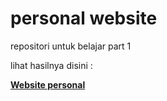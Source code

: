 # personal website
repositori untuk belajar part 1

lihat hasilnya disini :

**[Website personal](https://belajar-1a.vercel.app/)**
